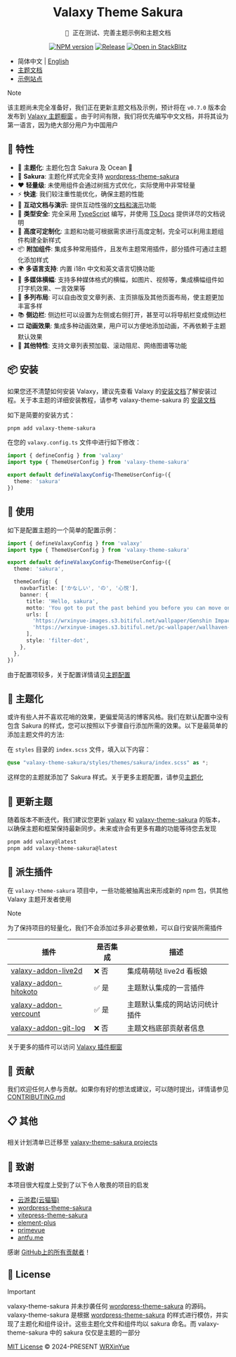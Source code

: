 <h1 align="center">Valaxy Theme Sakura</h1>
<pre align="center">
🧪 正在测试、完善主题示例和主题文档
</pre>

<p align="center">
<a href="https://www.npmjs.com/package/valaxy-theme-sakura" rel="nofollow"><img src="https://img.shields.io/npm/v/valaxy-theme-sakura?color=0078E7" alt="NPM version"></a>
<a href="https://github.com/WRXinYue/valaxy-theme-sakura/actions/workflows/release.yml"><img src="https://github.com/WRXinYue/valaxy-theme-sakura/actions/workflows/release.yml/badge.svg" alt="Release"></a>
<a href="https://stackblitz.com/edit/stackblitz-starters-tqdtk7?file=README.md"><img src="https://developer.stackblitz.com/img/open_in_stackblitz_small.svg" alt="Open in StackBlitz"></a>
</p>

- 简体中文 | [English](./README.en.md)
- [主题文档](https://sakura.valaxy.site/)
- [示例站点](https://sakura.valaxy.site/examples/gallery)

> [!Note]
> 该主题尚未完全准备好，我们正在更新主题文档及示例，预计将在 `v0.7.0` 版本会发布到 [Valaxy 主题橱窗](https://valaxy.site/themes/gallery) 。由于时间有限，我们将优先编写中文文档，并将其设为第一语言，因为绝大部分用户为中国用户

## 🌟 特性

- 🌈 **主题化**: 主题化包含 Sakura 及 Ocean 🚧
- 🌸 **Sakura**: 主题化样式完全支持 [wordpress-theme-sakura](https://github.com/mashirozx/sakura)
- ❤️ **轻量级**: 未使用组件会通过树摇方式优化，实际使用中非常轻量
- ⚡️ **快速**: 我们较注重性能优化，确保主题的性能
- 🎪 **互动文档与演示**: 提供互动性强的[文档和演示](https://sakura.valaxy.site/)功能
- 🦾 **类型安全**: 完全采用 [TypeScript](https://www.typescriptlang.org/) 编写，并使用 [TS Docs](https://github.com/microsoft/tsdoc) 提供详尽的文档说明
- 🔩 **高度可定制化**: 主题和功能可根据需求进行高度定制，完全可以利用主题组件构建全新样式
- 📦 **附加组件**: 集成多种常用插件，且发布主题常用插件，部分插件可通过主题化添加样式
- 🌍 **多语言支持**: 内置 i18n 中文和英文语言切换功能
- 🎥 **多媒体横幅**: 支持多种媒体格式的横幅，如图片、视频等，集成横幅组件如打字机效果、一言效果等
- 🧩 **多列布局**: 可以自由改变文章列表、主页排版及其他页面布局，使主题更加丰富多样
- 📚 **侧边栏**: 侧边栏可以设置为左侧或右侧打开，甚至可以将导航栏变成侧边栏
- 🎞 **动画效果**: 集成多种动画效果，用户可以方便地添加动画，不再依赖于主题默认效果
- 🔮 **其他特性**: 支持文章列表预加载、滚动阻尼、网络图谱等功能

## 📦 安装

如果您还不清楚如何安装 Valaxy，建议先查看 Valaxy 的[安装文档](https://valaxy.site/guide/getting-started)了解安装过程。关于本主题的详细安装教程，请参考 valaxy-theme-sakura 的 [安装文档](https://sakura.valaxy.site/guide/installation)

如下是简要的安装方式：

```bash
pnpm add valaxy-theme-sakura
```

在您的 `valaxy.config.ts` 文件中进行如下修改：

```ts
import { defineConfig } from 'valaxy'
import type { ThemeUserConfig } from 'valaxy-theme-sakura'

export default defineValaxyConfig<ThemeUserConfig>({
  theme: 'sakura'
})
```

## 🚀 使用

如下是配置主题的一个简单的配置示例：

```ts
import { defineValaxyConfig } from 'valaxy'
import type { ThemeUserConfig } from 'valaxy-theme-sakura'

export default defineValaxyConfig<ThemeUserConfig>({
  theme: 'sakura',

  themeConfig: {
    navbarTitle: ['かなしい', 'の', '心悦'],
    banner: {
      title: 'Hello, sakura',
      motto: 'You got to put the past behind you before you can move on.',
      urls: [
        'https://wrxinyue-images.s3.bitiful.net/wallpaper/Genshin Impact - Yae Miko (4) Cybust PC.mp4',
        'https://wrxinyue-images.s3.bitiful.net/pc-wallpaper/wallhaven-yxwy7k.jpg'
      ],
      style: 'filter-dot',
    },
  },
})
```

由于配置项较多，关于配置详情请见[主题配置](https://sakura.valaxy.site/config/theme)

## 🎨 主题化

或许有些人并不喜欢花哨的效果，更偏爱简洁的博客风格。我们在默认配置中没有包含 Sakura 的样式，您可以按照以下步骤自行添加所需的效果。以下是最简单的添加主题文件的方法:

在 `styles` 目录的 `index.scss` 文件，填入以下内容：

```scss
@use "valaxy-theme-sakura/styles/themes/sakura/index.scss" as *;
```

这样您的主题就添加了 Sakura 样式。关于更多主题配置，请参见[主题化](https://sakura.valaxy.site/styles/theming)

## 🔄 更新主题

随着版本不断迭代，我们建议您更新 [valaxy](https://github.com/YunYouJun/valaxy) 和 [valaxy-theme-sakura](https://github.com/WRXinYue/valaxy-theme-sakura) 的版本，以确保主题和框架保持最新同步。未来或许会有更多有趣的功能等待您去发现

```bash
pnpm add valaxy@latest
pnpm add valaxy-theme-sakura@latest
```

## 🌌 派生插件

在 `valaxy-theme-sakura` 项目中，一些功能被抽离出来形成新的 npm 包，供其他 Valaxy 主题开发者使用

> [!NOTE]
> 为了保持项目的轻量化，我们不会添加过多非必要依赖，可以自行安装所需插件

| 插件 | 是否集成 | 描述 |
| ---- | ---- | ---- |
| [valaxy-addon-live2d](https://github.com/valaxyjs/valaxy-addon-live2d) | ❌ 否 | 集成萌萌哒 live2d 看板娘 |
| [valaxy-addon-hitokoto](https://github.com/valaxyjs/valaxy-addon-hitokoto) | ✅ 是 | 主题默认集成的一言插件 |
| [valaxy-addon-vercount](https://github.com/valaxyjs/valaxy-addon-vercount) | ✅ 是 | 主题默认集成的网站访问统计插件 |
| [valaxy-addon-git-log](https://github.com/valaxyjs/valaxy-addon-git-log) | ❌ 否 | 主题文档底部贡献者信息 |

关于更多的插件可以访问 [Valaxy 插件橱窗](https://valaxy.site/addons/gallery)

## 🧱 贡献

我们欢迎任何人参与贡献。如果你有好的想法或建议，可以随时提出，详情请参见 [CONTRIBUTING.md](./CONTRIBUTING.md)

## 📋 其他

相关计划清单已迁移至 [valaxy-theme-sakura projects](https://github.com/WRXinYue/valaxy-theme-sakura/projects)

## 🌸 致谢

本项目很大程度上受到了以下令人敬畏的项目的启发

- [云游君(云猫猫)](https://valaxy.site/)
- [wordpress-theme-sakura](https://github.com/mashirozx/sakura)
- [vitepress-theme-sakura](https://github.com/flaribbit/vitepress-theme-sakura)
- [element-plus](https://github.com/element-plus/element-plus)
- [primevue](https://github.com/primefaces/primevue)
- [antfu.me](https://github.com/antfu/antfu.me)

感谢 [GitHub上的所有贡献者](https://github.com/wrxinyue/valaxy-theme-sakura/graphs/contributors)！

## 📄 License

> [!IMPORTANT]
> valaxy-theme-sakura 并未抄袭任何 [wordpress-theme-sakura](https://github.com/mashirozx/sakura) 的源码。valaxy-theme-sakura 是根据 [wordpress-theme-sakura](https://github.com/mashirozx/sakura) 的样式进行模仿，并实现了主题化和组件设计。这些主题化文件和组件均以 sakura 命名。而 valaxy-theme-sakura 中的 sakura 仅仅是主题的一部分

[MIT License](https://github.com/WRXinYue/valaxy-theme-sakura/blob/main/LICENSE) © 2024-PRESENT [WRXinYue](https://github.com/wrxinyue)
